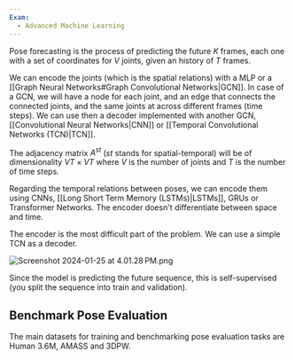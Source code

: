 ```yaml
---
Exam:
  - Advanced Machine Learning
---
```

Pose forecasting is the process of predicting the future $K$ frames, each one with a set of coordinates for $V$ joints, given an history of $T$ frames. 

We can encode the joints (which is the spatial relations) with a MLP or a [[Graph Neural Networks#Graph Convolutional Networks|GCN]]. In case of a GCN, we will have a node for each joint, and an edge that connects the connected joints, and the same joints at across different frames (time steps). We can use then a decoder implemented with another GCN, [[Convolutional Neural Networks|CNN]] or [[Temporal Convolutional Networks (TCN)|TCN]]. 

The adjacency matrix $A^ {st}$  ($st$ stands for spatial-temporal) will be of dimensionality $VT \times VT$ where $V$ is the number of joints and $T$ is the number of time steps.

Regarding the temporal relations between poses, we can encode them using CNNs, [[Long Short Term Memory (LSTMs)|LSTMs]], GRUs or Transformer Networks. The encoder doesn't differentiate between space and time.

The encoder is the most difficult part of the problem. We can use a simple TCN as a decoder.

![Screenshot 2024-01-25 at 4.01.28 PM.png](Screenshot_2024-01-25_at_4.01.28_PM.png)

Since the model is predicting the future sequence, this is self-supervised (you split the sequence into train and validation).

## Benchmark Pose Evaluation

The main datasets for training and benchmarking pose evaluation tasks are Human 3.6M, AMASS and 3DPW.
